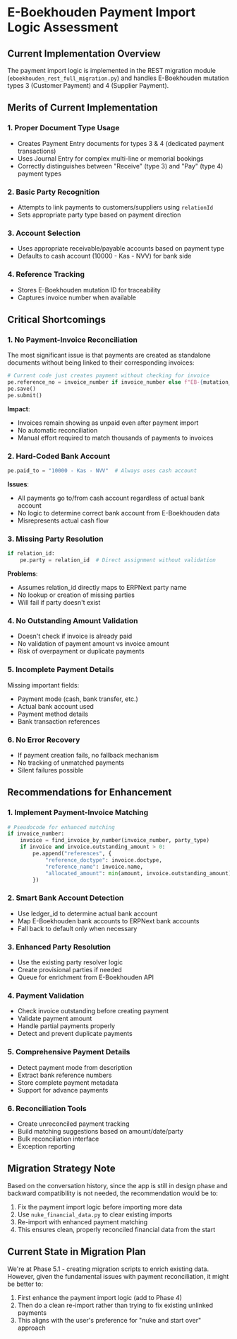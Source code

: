 # E-Boekhouden Payment Import Logic Assessment

## Current Implementation Overview

The payment import logic is implemented in the REST migration module (`eboekhouden_rest_full_migration.py`) and handles E-Boekhouden mutation types 3 (Customer Payment) and 4 (Supplier Payment).

## Merits of Current Implementation

### 1. **Proper Document Type Usage**
- Creates Payment Entry documents for types 3 & 4 (dedicated payment transactions)
- Uses Journal Entry for complex multi-line or memorial bookings
- Correctly distinguishes between "Receive" (type 3) and "Pay" (type 4) payment types

### 2. **Basic Party Recognition**
- Attempts to link payments to customers/suppliers using `relationId`
- Sets appropriate party type based on payment direction

### 3. **Account Selection**
- Uses appropriate receivable/payable accounts based on payment type
- Defaults to cash account (10000 - Kas - NVV) for bank side

### 4. **Reference Tracking**
- Stores E-Boekhouden mutation ID for traceability
- Captures invoice number when available

## Critical Shortcomings

### 1. **No Payment-Invoice Reconciliation**
The most significant issue is that payments are created as standalone documents without being linked to their corresponding invoices:

```python
# Current code just creates payment without checking for invoice
pe.reference_no = invoice_number if invoice_number else f"EB-{mutation_id}"
pe.save()
pe.submit()
```

**Impact**:
- Invoices remain showing as unpaid even after payment import
- No automatic reconciliation
- Manual effort required to match thousands of payments to invoices

### 2. **Hard-Coded Bank Account**
```python
pe.paid_to = "10000 - Kas - NVV"  # Always uses cash account
```

**Issues**:
- All payments go to/from cash account regardless of actual bank account
- No logic to determine correct bank account from E-Boekhouden data
- Misrepresents actual cash flow

### 3. **Missing Party Resolution**
```python
if relation_id:
    pe.party = relation_id  # Direct assignment without validation
```

**Problems**:
- Assumes relation_id directly maps to ERPNext party name
- No lookup or creation of missing parties
- Will fail if party doesn't exist

### 4. **No Outstanding Amount Validation**
- Doesn't check if invoice is already paid
- No validation of payment amount vs invoice amount
- Risk of overpayment or duplicate payments

### 5. **Incomplete Payment Details**
Missing important fields:
- Payment mode (cash, bank transfer, etc.)
- Actual bank account used
- Payment method details
- Bank transaction references

### 6. **No Error Recovery**
- If payment creation fails, no fallback mechanism
- No tracking of unmatched payments
- Silent failures possible

## Recommendations for Enhancement

### 1. **Implement Payment-Invoice Matching**
```python
# Pseudocode for enhanced matching
if invoice_number:
    invoice = find_invoice_by_number(invoice_number, party_type)
    if invoice and invoice.outstanding_amount > 0:
        pe.append("references", {
            "reference_doctype": invoice.doctype,
            "reference_name": invoice.name,
            "allocated_amount": min(amount, invoice.outstanding_amount)
        })
```

### 2. **Smart Bank Account Detection**
- Use ledger_id to determine actual bank account
- Map E-Boekhouden bank accounts to ERPNext bank accounts
- Fall back to default only when necessary

### 3. **Enhanced Party Resolution**
- Use the existing party resolver logic
- Create provisional parties if needed
- Queue for enrichment from E-Boekhouden API

### 4. **Payment Validation**
- Check invoice outstanding before creating payment
- Validate payment amount
- Handle partial payments properly
- Detect and prevent duplicate payments

### 5. **Comprehensive Payment Details**
- Detect payment mode from description
- Extract bank reference numbers
- Store complete payment metadata
- Support for advance payments

### 6. **Reconciliation Tools**
- Create unreconciled payment tracking
- Build matching suggestions based on amount/date/party
- Bulk reconciliation interface
- Exception reporting

## Migration Strategy Note

Based on the conversation history, since the app is still in design phase and backward compatibility is not needed, the recommendation would be to:

1. Fix the payment import logic before importing more data
2. Use `nuke_financial_data.py` to clear existing imports
3. Re-import with enhanced payment matching
4. This ensures clean, properly reconciled financial data from the start

## Current State in Migration Plan

We're at Phase 5.1 - creating migration scripts to enrich existing data. However, given the fundamental issues with payment reconciliation, it might be better to:

1. First enhance the payment import logic (add to Phase 4)
2. Then do a clean re-import rather than trying to fix existing unlinked payments
3. This aligns with the user's preference for "nuke and start over" approach
